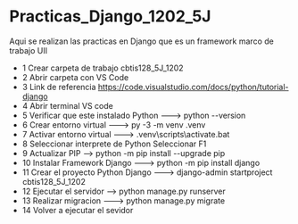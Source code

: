 # Practicas_Django_1202_5J
Aqui se realizan las practicas en Django que es un framework marco de trabajo UII
- 1 Crear carpeta de trabajo cbtis128_5J_1202
- 2 Abrir carpeta con VS Code
- 3 Link de referencia https://code.visualstudio.com/docs/python/tutorial-django
- 4 Abrir terminal VS code
- 5 Verificar que este instalado Python ---> python --version
- 6 Crear entorno virtual ---> py -3 -m venv .venv
- 7 Activar entorno virtual ---> .venv\scripts\activate.bat
- 8 Seleccionar interprete de Python    Seleccionar F1
- 9 Actualizar PIP --> python -m pip install --upgrade pip
- 10 Instalar Framework Django ---> python -m pip install django
- 11 Crear el proyecto Python Django ---> django-admin startproject cbtis128_5J_1202 
- 12 Ejecutar el servidor --> python manage.py runserver
- 13 Realizar migracion ---> python manage.py migrate
- 14 Volver a ejecutar el sevidor 
